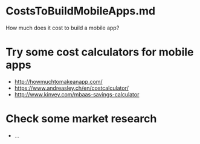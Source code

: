 # CostsToBuildMobileApps.md
How much does it cost to build a mobile app?

# Try some cost calculators for mobile apps
* http://howmuchtomakeanapp.com/
* https://www.andreasley.ch/en/costcalculator/
* http://www.kinvey.com/mbaas-savings-calculator

# Check some market research
* ...
